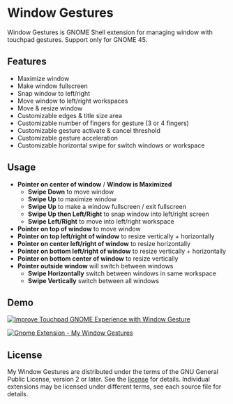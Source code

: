 # Window Gestures

Window Gestures is GNOME Shell extension for managing window with touchpad gestures.
Support only for GNOME 45.

## Features
 * Maximize window
 * Make window fullscreen
 * Snap window to left/right
 * Move window to left/right workspaces
 * Move & resize window
 * Customizable edges & title size area
 * Customizable number of fingers for gesture (3 or 4 fingers)
 * Customizable gesture activate & cancel threshold
 * Customizable gesture acceleration
 * Customizable horizontal swipe for switch windows or workspace

## Usage
 * **Pointer on center of window** / **Window is Maximized**
    * **Swipe Down** to move window
    * **Swipe Up** to maximize window
    * **Swipe Up** to make a window fullscreen / exit fullscreen
    * **Swipe Up then Left/Right** to snap window into left/right screen
    * **Swipe Left/Right** to move into left/right workspace
 * **Pointer on top of window** to move window
 * **Pointer on top left/right of window** to resize vertically + horizontally
 * **Pointer on center left/right of window** to resize horizontally
 * **Pointer on bottom left/right of window**  to resize vertically + horizontally
 * **Pointer on bottom center of window** to resize vertically
 * **Pointer outside window** will switch between windows
    * **Swipe Horizontally** switch between windows in same workspace
    * **Swipe Vertically** switch between all windows

## Demo
 [![Improve Touchpad GNOME Experience with Window Gesture](https://img.youtube.com/vi/HHDjraAE6sc/0.jpg)](https://www.youtube.com/watch?v=HHDjraAE6sc)

 [![Gnome Extension - My Window Gestures](https://img.youtube.com/vi/yMUYB3OFpBQ/0.jpg)](https://www.youtube.com/watch?v=yMUYB3OFpBQ)

## License

My Window Gestures are distributed under the terms of the GNU General
Public License, version 2 or later. See the [license](COPYING) for details.
Individual extensions may be licensed under different terms, see each source
file for details.
